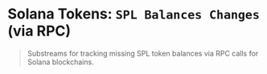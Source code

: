 # Solana Tokens: `SPL Balances Changes` (via RPC)

> Substreams for tracking missing SPL token balances via RPC calls for Solana blockchains.
